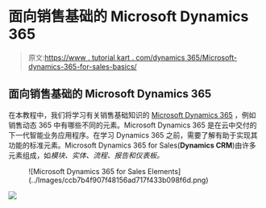 # 面向销售基础的 Microsoft Dynamics 365

> 原文:[https://www . tutorial kart . com/dynamics 365/Microsoft-dynamics-365-for-sales-basics/](https://www.tutorialkart.com/dynamics365/microsoft-dynamics-365-for-sales-basics/)

## 面向销售基础的 Microsoft Dynamics 365

在本教程中，我们将学习有关销售基础知识的 [Microsoft Dynamics 365](https://www.tutorialkart.com/what-is-microsoft-dynamics-365/) ，例如销售动态 365 中有哪些不同的元素。Microsoft Dynamics 365 是在云中交付的下一代智能业务应用程序。在学习 Dynamics 365 之前，需要了解有助于实现其功能的标准元素。Microsoft Dynamics 365 for Sales(**Dynamics CRM**)由许多元素组成，如*模块、实体、流程、报告和仪表板。*

<figure class="aligncenter">![Microsoft Dynamics 365 for Sales Elements](../Images/ccb7b4f907f48156ad717f433b098f6d.png)</figure>

[![](../Images/925da31b32d6bc3827932f6c8afb11bb.png)](https://www.tutorialkart.com/)